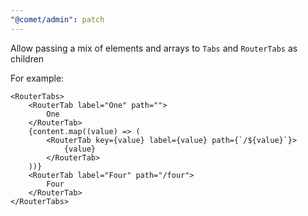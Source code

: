 ```yaml
---
"@comet/admin": patch
---
```


Allow passing a mix of elements and arrays to `Tabs` and `RouterTabs` as children

For example:

```tsx
<RouterTabs>
    <RouterTab label="One" path="">
        One
    </RouterTab>
    {content.map((value) => (
        <RouterTab key={value} label={value} path={`/${value}`}>
            {value}
        </RouterTab>
    ))}
    <RouterTab label="Four" path="/four">
        Four
    </RouterTab>
</RouterTabs>
```